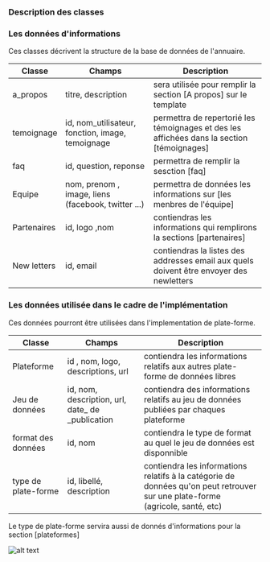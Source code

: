 ### Description des classes
 
### Les données d'informations
Ces classes décrivent la structure de la base de données de l'annuaire.

| Classe | Champs | Description |
| -------- | ----------- | --------------- |
| a_propos | titre, description | sera utilisée pour remplir la section [A propos] sur le template |
| temoignage | id, nom_utilisateur, fonction, image, temoignage | permettra de repertorié les témoignages et des les affichées dans la section [témoignages] |
| faq | id, question, reponse | permettra de remplir la sesction [faq] |
| Equipe | nom, prenom , image, liens (facebook, twitter ...) | permettra de données les informations sur [les menbres de l'équipe] |
| Partenaires | id, logo ,nom | contiendras les informations qui remplirons la sections [partenaires] |
| New letters |id, email | contiendras la listes des addresses email aux quels doivent être envoyer des newletters |

### Les données utilisée dans le cadre de l'implémentation
Ces données pourront être utilisées dans l'implementation de plate-forme.

| Classe | Champs | Description |
| -------- | ----------- | --------------- |
| Plateforme | id , nom, logo, descriptions, url | contiendra les informations relatifs aux autres plate-forme de données libres |
| Jeu de données | id, nom, description, url, date_ de _publication | contiendra des informations relatifs au jeu de données publiées par chaques plateforme |
| format des données | id, nom | contiendra le type de format au quel le jeu de données est disponnible |
| type de plate-forme | id, libellé, description | contiendra les informations relatifs à la catégorie de données qu'on peut retrouver sur une plate-forme (agricole, santé, etc) |

Le type de plate-forme servira aussi de donnés d'informations pour la section [plateformes]

![alt text](http://url/to/img.png)

